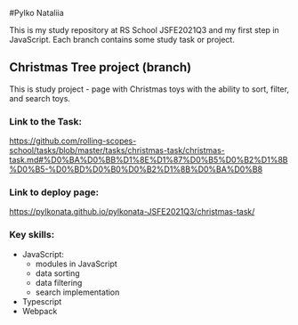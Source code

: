 #Pylko Nataliia

This is my study repository at RS School JSFE2021Q3
and my first step in JavaScript.
Each branch contains some study task or project.


## Christmas Tree project (branch)
This is study project - page with Christmas toys
with the ability to sort, filter, and search toys.

### Link to the Task:
https://github.com/rolling-scopes-school/tasks/blob/master/tasks/christmas-task/christmas-task.md#%D0%BA%D0%BB%D1%8E%D1%87%D0%B5%D0%B2%D1%8B%D0%B5-%D0%BD%D0%B0%D0%B2%D1%8B%D0%BA%D0%B8

### Link to deploy page:
https://pylkonata.github.io/pylkonata-JSFE2021Q3/christmas-task/

### Key skills:
- JavaScript:
  - modules in JavaScript
  - data sorting
  - data filtering
  - search implementation
- Typescript
- Webpack

